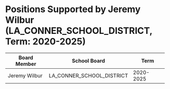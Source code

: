 # Positions Supported by Jeremy Wilbur (LA_CONNER_SCHOOL_DISTRICT, Term: 2020-2025)

| Board Member | School Board | Term |
|--------------|--------------|------|
| Jeremy Wilbur | LA_CONNER_SCHOOL_DISTRICT | 2020-2025 |

